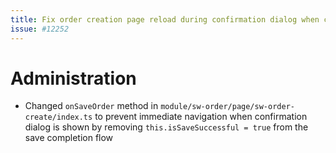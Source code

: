 ```yaml
---
title: Fix order creation page reload during confirmation dialog when clicking save order button
issue: #12252
---
```

# Administration
* Changed `onSaveOrder` method in `module/sw-order/page/sw-order-create/index.ts` to prevent immediate navigation when confirmation dialog is shown by removing `this.isSaveSuccessful = true` from the save completion flow
